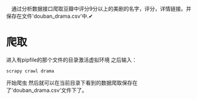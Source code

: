 &ensp;&ensp;通过分析数据接口爬取豆瓣中评分9分以上的美剧的名字，评分，详情链接。并保存在文件'douban_drama.csv'中.✔

# 爬取
进入有pipfile的那个文件的目录激活虚拟环境 之后输入：
```batch
scrapy crawl drama
```
开始爬虫
然后就可以在当前目录下看到的数据爬取保存在了'douban_drama.csv'文件下了。
